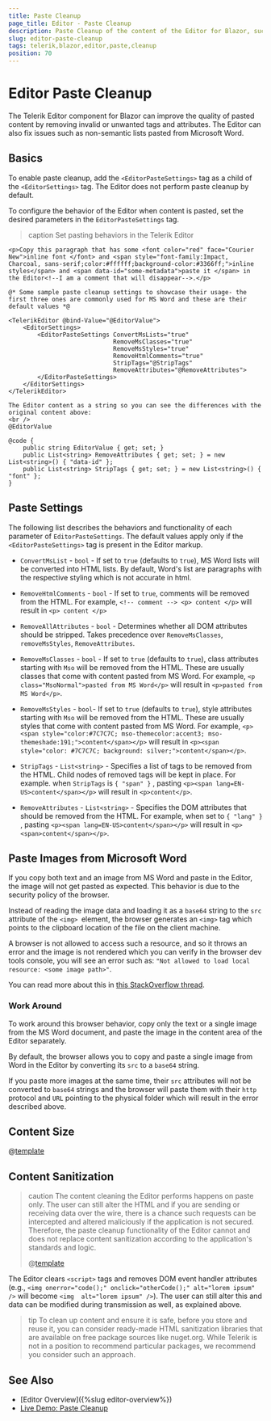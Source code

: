 ```yaml
---
title: Paste Cleanup
page_title: Editor - Paste Cleanup
description: Paste Cleanup of the content of the Editor for Blazor, such as from MS Word.
slug: editor-paste-cleanup
tags: telerik,blazor,editor,paste,cleanup
position: 70
---
```


# Editor Paste Cleanup

The Telerik Editor component for Blazor can improve the quality of pasted content by removing invalid or unwanted tags and attributes. The Editor can also fix issues such as non-semantic lists pasted from Microsoft Word.


## Basics

To enable paste cleanup, add the `<EditorPasteSettings>` tag as a child of the `<EditorSettings>` tag. The Editor does not perform paste cleanup by default.

To configure the behavior of the Editor when content is pasted, set the desired parameters in the `EditorPasteSettings` tag.

>caption Set pasting behaviors in the Telerik Editor

````RAZOR
<p>Copy this paragraph that has some <font color="red" face="Courier New">inline font </font> and <span style="font-family:Impact, Charcoal, sans-serif;color:#ffffff;background-color:#3366ff;">inline styles</span> and <span data-id="some-metadata">paste it </span> in the Editor<!--I am a comment that will disappear-->.</p>

@* Some sample paste cleanup settings to showcase their usage- the first three ones are commonly used for MS Word and these are their default values *@

<TelerikEditor @bind-Value="@EditorValue">
    <EditorSettings>
        <EditorPasteSettings ConvertMsLists="true"
                             RemoveMsClasses="true"
                             RemoveMsStyles="true"
                             RemoveHtmlComments="true"
                             StripTags="@StripTags"
                             RemoveAttributes="@RemoveAttributes">
        </EditorPasteSettings>
    </EditorSettings>
</TelerikEditor>

The Editor content as a string so you can see the differences with the original content above:
<br />
@EditorValue

@code {
    public string EditorValue { get; set; }
    public List<string> RemoveAttributes { get; set; } = new List<string>() { "data-id" };
    public List<string> StripTags { get; set; } = new List<string>() { "font" };
}
````


## Paste Settings

The following list describes the behaviors and functionality of each parameter of `EditorPasteSettings`. The default values apply only if the `<EditorPasteSettings>` tag is present in the Editor markup.

* `ConvertMsList` - `bool` - If set to `true` (defaults to `true`), MS Word lists will be converted into HTML lists. By default, Word's list are paragraphs with the respective styling which is not accurate in html.

* `RemoveHtmlComments` - `bool` - If set to `true`, comments will be removed from the HTML.
For example, `<!-- comment --> <p> content </p>` will result in `<p> content </p>`

* `RemoveAllAttributes` - `bool` - Determines whether all DOM attributes should be stripped. Takes precedence over `RemoveMsClasses`, `removeMsStyles`, `RemoveAttributes`.

* `RemoveMsClasses` - `bool` - If set to `true` (defaults to `true`), class attributes starting with `Mso` will be removed from the HTML. These are usually classes that come with content pasted from MS Word. For example,  `<p class="MsoNormal">pasted from MS Word</p>` will result in `<p>pasted from MS Word</p>`.

* `RemoveMsStyles` - `bool`- If set to `true` (defaults to `true`), style attributes starting with `Mso` will be removed from the HTML. These are usually styles that come with content pasted from MS Word. For example, `<p><span style="color:#7C7C7C; mso-themecolor:accent3; mso-themeshade:191;">content</span></p>` will result in `<p><span style="color: #7C7C7C; background: silver;">content</span></p>`.

* `StripTags` - `List<string>` - Specifies a list of tags to be removed from the HTML. Child nodes of removed tags will be kept in place. For example. when `StripTags` is `{ "span" }` , pasting `<p><span lang=EN-US>content</span></p>` will result in `<p>content</p>`.

* `RemoveAttributes` - `List<string>` - Specifies the DOM attributes that should be removed from the HTML. For example, when set to `{ "lang" }` , pasting `<p><span lang=EN-US>content</span></p>` will result in `<p><span>content</span></p>`.


## Paste Images from Microsoft Word

If you copy both text and an image from MS Word and paste in the Editor, the image will not get pasted as expected. This behavior is due to the security policy of the browser.

Instead of reading the image data and loading it as a `base64` string to the `src` attribute of the `<img> `element, the browser generates an `<img>` tag which points to the clipboard location of the file on the client machine.

A browser is not allowed to access such a resource, and so it throws an error and the image is not rendered which you can verify in the browser dev tools console, you will see an error such as: `"Not allowed to load local resource: <some image path>"`. 

You can read more about this in <a href="https://stackoverflow.com/questions/39007243/cannot-open-local-file-chrome-not-allowed-to-load-local-resource" target="_blank">this StackOverflow thread</a>.

### Work Around

To work around this browser behavior, copy only the text or a single image from the MS Word document, and paste the image in the content area of the Editor separately. 

By default, the browser allows you to copy and paste a single image from Word in the Editor by converting its `src` to a `base64` string. 

If you paste more images at the same time, their `src` attributes will not be converted to `base64` strings and the browser will paste them with their `http` protocol and `URL` pointing to the physical folder which will result in the error described above.


## Content Size

@[template](/_contentTemplates/editor/general.md#content-size-signalr)

## Content Sanitization

>caution The content cleaning the Editor performs happens on paste only. The user can still alter the HTML and if you are sending or receiving data over the wire, there is a chance such requests can be intercepted and altered maliciously if the application is not secured. Therefore, the paste cleanup functionality of the Editor cannot and does not replace content sanitization according to the application's standards and logic.
>
> @[template](/_contentTemplates/editor/general.md#app-must-sanitize-content)


The Editor clears `<script>` tags and removes DOM event handler attributes (e.g., `<img onerror="code();" onclick="otherCode();" alt="lorem ipsum" />` will become `<img  alt="lorem ipsum" />`). The user can still alter this and data can be modified during transmission as well, as explained above.

>tip To clean up content and ensure it is safe, before you store and reuse it, you can consider ready-made HTML sanitization libraries that are available on free package sources like nuget.org. While Telerik is not in a position to recommend particular packages, we recommend you consider such an approach.


## See Also

* [Editor Overview]({%slug editor-overview%})
* [Live Demo: Paste Cleanup](https://demos.telerik.com/blazor-ui/editor/paste-cleanup)
